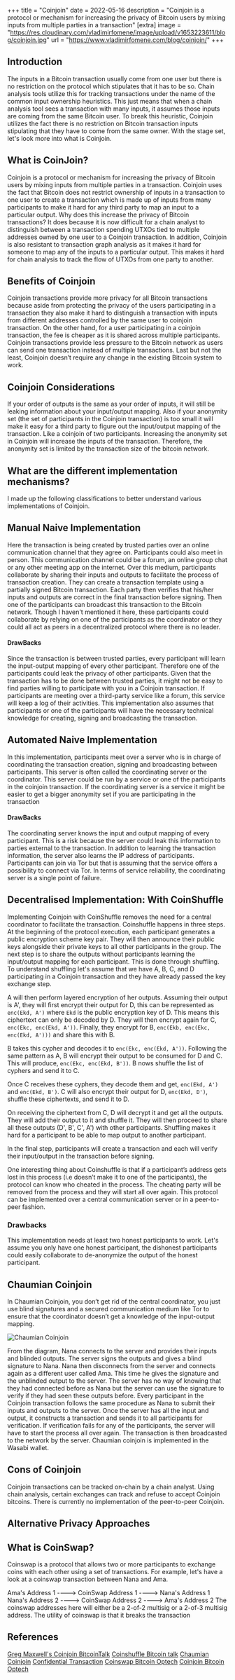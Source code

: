 +++
title = "Coinjoin"
date = 2022-05-16
description = "Coinjoin is a protocol or mechanism for increasing the privacy of Bitcoin users by mixing inputs from multiple parties in a transaction"
[extra]
    image = "https://res.cloudinary.com/vladimirfomene/image/upload/v1653223611/blog/coinjoin.jpg"
    url = "https://www.vladimirfomene.com/blog/coinjoin/"
+++

## Introduction

The inputs in a Bitcoin transaction usually come from one user but there is no restriction on the protocol which stipulates that it has to be so. Chain analysis tools utilize this for tracking transactions under the name of the common input ownership heuristics. This just means that when a chain analysis tool sees a transaction with many inputs, it assumes those inputs are coming from the same Bitcoin user. To break this heuristic, Coinjoin utilizes the fact there is no restriction on Bitcoin transaction inputs stipulating that they have to come from the same owner. With the stage set, let's look more into what is Coinjoin.

## What is CoinJoin?

Coinjoin is a protocol or mechanism for increasing the privacy of Bitcoin users by mixing inputs from multiple parties in a transaction. Coinjoin uses the fact that Bitcoin does not restrict ownership of inputs in a transaction to one user to create a transaction which is made up of inputs from many participants to make it hard for any third party to map an input to a particular output. Why does this increase the privacy of Bitcoin transactions? It does because it is now difficult for a chain analyst to distinguish between a transaction spending UTXOs tied to multiple addresses owned by one user to a Coinjoin transaction. In addition, Coinjoin is also resistant to transaction graph analysis as it makes it hard for someone to map any of the inputs to a particular output. This makes it hard for chain analysis to track the flow of UTXOs from one party to another.

## Benefits of Coinjoin

Coinjoin transactions provide more privacy for all Bitcoin transactions because aside from protecting the privacy of the users participating in a transaction they also make it hard to distinguish a transaction with inputs from different addresses controlled by the same user to coinjoin transaction. On the other hand, for a user participating in a coinjoin transaction, the fee is cheaper as it is shared across multiple participants. Coinjoin transactions provide less pressure to the Bitcoin network as users can send one transaction instead of multiple transactions. Last but not the least, Coinjoin doesn’t require any change in the existing Bitcoin system to work. 



## Coinjoin Considerations

If your order of outputs is the same as your order of inputs, it will still be leaking information about your input/output mapping. Also if your anonymity set (the set of participants in the Coinjoin transaction) is too small it will make it easy for a third party to figure out the input/output mapping of the transaction. Like a coinjoin of two participants. Increasing the anonymity set in Coinjoin will increase the inputs of the transaction. Therefore, the anonymity set is limited by the transaction size of the bitcoin network. 



## What are the different implementation mechanisms?

I made up the following classifications to better understand various implementations of Coinjoin. 

## Manual Naive Implementation 

Here the transaction is being created by trusted parties over an online communication channel that they agree on. Participants could also meet in person. This communication channel could be a forum, an online group chat or any other meeting app on the internet. Over this medium, participants collaborate by sharing their inputs and outputs to facilitate the process of transaction creation. They can create a transaction template using a partially signed Bitcoin transaction. Each party then verifies that his/her inputs and outputs are correct in the final transaction before signing. Then one of the participants can broadcast this transaction to the Bitcoin network. Though I haven't mentioned it here, these participants could collaborate by relying on one of the participants as the coordinator or they could all act as peers in a decentralized protocol where there is no leader.

#### DrawBacks

Since the transaction is between trusted parties, every participant will learn the input-output mapping of every other participant. Therefore one of the participants could leak the privacy of other participants. Given that the transaction has to be done between trusted parties, it might not be easy to find parties willing to participate with you in a Coinjoin transaction. If participants are meeting over a third-party service like a forum, this service will keep a log of their activities. This implementation also assumes that participants or one of the participants will have the necessary technical knowledge for creating, signing and broadcasting the transaction.

## Automated Naive Implementation

In this implementation, participants meet over a server who is in charge of coordinating the transaction creation, signing and broadcasting between participants. This server is often called the coordinating server or the coordinator. This server could be run by a service or one of the participants in the coinjoin transaction. If the coordinating server is a service it might be easier to get a bigger anonymity set if you are participating in the transaction

#### DrawBacks

The coordinating server knows the input and output mapping of every participant. This is a risk because the server could leak this information to parties external to the transaction. In addition to learning the transaction information, the server also learns the IP address of participants. Participants can join via Tor but that is assuming that the service offers a possibility to connect via Tor. In terms of service reliability, the coordinating server is a single point of failure.

## Decentralised Implementation: With CoinShuffle

Implementing Coinjoin with CoinShuffle removes the need for a central coordinator to facilitate the transaction. Coinshuffle happens in three steps. At the beginning of the protocol execution, each participant generates a public encryption scheme key pair. They will then announce their public keys alongside their private keys to all other participants in the group. The next step is to share the outputs without participants learning the input/output mapping for each participant. This is done through shuffling. To understand shuffling let's assume that we have A, B, C, and D participating in a Coinjoin transaction and they have already passed the key exchange step.  

A will then perform layered encryption of her outputs. Assuming their output is A', they will first encrypt their output for D, this can be represented as `enc(Ekd, A')`  where `Ekd` is the public encryption key of D. This means this ciphertext can only be decoded by D. They will then encrypt again for C, `enc(Ekc, enc(Ekd, A'))`. Finally, they encrypt for B, `enc(Ekb, enc(Ekc, enc(Ekd, A')))` and share this with B.

B takes this cypher and decodes it to `enc(Ekc, enc(Ekd, A'))`. Following the same pattern as A, B will encrypt their output to be consumed for D and C. This will produce, `enc(Ekc, enc(Ekd, B'))`. B nows shuffle the list of cyphers and send it to C. 

Once C receives these cyphers, they decode them and get, `enc(Ekd, A')` and `enc(Ekd, B')`. C will also encrypt their output for D, `enc(Ekd, D')`, shuffle these ciphertexts, and send it to D.

On receiving the ciphertext from C, D will decrypt it and get all the outputs. They will add their output to it and shuffle it. They will then proceed to share all these outputs (D', B', C', A') with other participants. Shuffling makes it hard for a participant to be able to map output to another participant.

In the final step, participants will create a transaction and each will verify their input/output in the transaction before signing.

One interesting thing about Coinshuffle is that if a participant’s address gets lost in this process (i.e doesn’t make it to one of the participants), the protocol can know who cheated in the process. The cheating party will be removed from the process and they will start all over again. This protocol can be implemented over a central communication server or in a peer-to-peer fashion. 

### Drawbacks

This implementation needs at least two honest participants to work. Let's assume you only have one honest participant, the dishonest participants could easily collaborate to de-anonymize the output of the honest participant.

## Chaumian Coinjoin

In Chaumian Coinjoin, you don’t get rid of the central coordinator, you just use blind signatures and a secured communication medium like Tor to ensure that the coordinator doesn’t get a knowledge of the input-output mapping. 

![Chaumian Coinjoin](https://res.cloudinary.com/vladimirfomene/image/upload/v1652887301/blog/chaumian.png)


From the diagram, Nana connects to the server and provides their inputs and blinded outputs. The server signs the outputs and gives a blind signature to Nana. Nana then disconnects from the server and connects again as a different user called Ama. This time he gives the signature and the unblinded output to the server. The server has no way of knowing that they had connected before as Nana but the server can use the signature to verify if they had seen these outputs before. Every participant in the Coinjoin transaction follows the same procedure as Nana to submit their inputs and outputs to the server. Once the server has all the input and output, it constructs a transaction and sends it to all participants for verification. If verification fails for any of the participants, the server will have to start the process all over again. The transaction is then broadcasted to the network by the server. Chaumian coinjoin is implemented in the Wasabi wallet.



## Cons of Coinjoin

Coinjoin transactions can be tracked on-chain by a chain analyst. Using chain analysis, certain exchanges can track and refuse to accept Coinjoin bitcoins. There is currently no implementation of the peer-to-peer Coinjoin. 

## Alternative Privacy Approaches

## What is CoinSwap?

Coinswap is a protocol that allows two or more participants to exchange coins with each other using a set of transactions. For example, let's have a look at a coinswap transaction between Nana and Ama. 

Ama's Address 1 ----> CoinSwap Address 1 ----> Nana's Address 1
Nana's Address 2 ----> CoinSwap Address 2 ----> Ama's Address 2
The coinswap addresses here will either be a 2-of-2 multisig or a 2-of-3 multisig address. The utility of coinswap is that it breaks the transaction 

## References

[Greg Maxwell's Coinjoin BitcoinTalk](https://bitcointalk.org/index.php?topic=279249.0)
[Coinshuffle Bitcoin talk](https://bitcointalk.org/index.php?topic=567625.0)
[Chaumian Coinjoin](https://www.youtube.com/watch?v=yJFCRNCa6s0)
[Confidential Transaction](https://www.youtube.com/watch?v=EDaM8A-tAck)
[Coinswap Bitcoin Optech](https://bitcoinops.org/en/topics/coinswap/#)
[Coinjoin Bitcoin Optech](https://bitcoinops.org/en/topics/coinjoin/)
